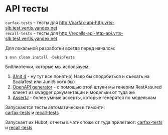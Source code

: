 # API тесты

`carfax-tests` - тесты для http://carfax-api-http.vrts-slb.test.vertis.yandex.net   
`recall-tests` - тесты для http://recalls-api-http-api.vrts-slb.test.vertis.yandex.net 

Для локальной разработки всегда перед началом:
```
$ mvn clean install -DskipTests
```
 
Библиотечки, которые мы используем:
1. [jUnit 4](https://junit.org/junit4/) - ну тут все понятно) Надо бы сподобиться и съехать на ScalaTest или Junit5 хотя бы)
2. [OpenAPI generator](https://github.com/OpenAPITools/openapi-generator) - с помощью этой штуки мы генерим RestAssured клиент
из swagger документации и модельки от туда же
3. [AssertJ](https://assertj.github.io/doc/) - более умные ассерты, которые генерятся по моделькам 

Запускаются тесты автоматически в тимсити:  
[carfax-tests](https://t.vertis.yandex-team.ru/viewType.html?buildTypeId=VerticalsBackend_Carfax_RunCrafaxIntegrationTests)
и [recall-tests](https://t.vertis.yandex-team.ru/viewType.html?buildTypeId=VerticalsBackend_Carfax_RunRecallApiIntegrationTests)  
  
Запускает их Hubot, отчеты в чатик тоже от туда прилетают:
[carfax-tests](https://github.com/YandexClassifieds/vertis-hubot/blob/master/src/flows/cafax-api-test-results.coffee)
и [recall-tests](https://github.com/YandexClassifieds/vertis-hubot/blob/master/src/flows/recall-api-test-results.coffee)  
